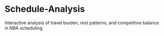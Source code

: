 # Schedule-Analysis
Interactive analysis of travel burden, rest patterns, and competitive balance in NBA scheduling.
